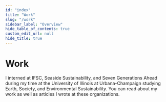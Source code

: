 ```yaml
---
id: "index"
title: "Work"
slug: "/work"
sidebar_label: "Overview"
hide_table_of_contents: true
custom_edit_url: null
hide_title: true
---
```


# Work

I interned at IFSC, Seaside Sustainability, and Seven Generations Ahead during my time at the University of Illinois at Urbana-Champaign studying Earth, Society, and Environmental Sustainability. You can read about my work as well as articles I wrote at these organizations.

